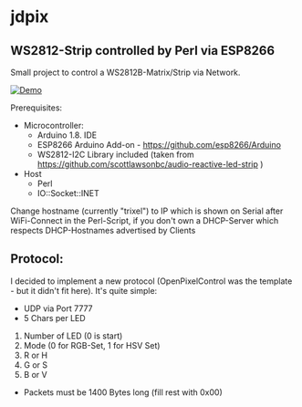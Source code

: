 # jdpix
## WS2812-Strip controlled by Perl via ESP8266

Small project to control a WS2812B-Matrix/Strip via Network.

[![Demo](https://img.youtube.com/vi/-SwjtgpEjXo/0.jpg)](https://www.youtube.com/watch?v=-SwjtgpEjXo)

Prerequisites:
* Microcontroller:
  * Arduino 1.8. IDE
  * ESP8266 Arduino Add-on - https://github.com/esp8266/Arduino
  * WS2812-I2C Library included (taken from https://github.com/scottlawsonbc/audio-reactive-led-strip )
* Host
  * Perl
  * IO::Socket::INET

Change hostname (currently "trixel") to IP which is shown on Serial after WiFi-Connect in the Perl-Script, if you don't own a DHCP-Server which respects DHCP-Hostnames advertised by Clients

## Protocol:

I decided to implement a new protocol (OpenPixelControl was the template - but it didn't fit here). It's quite simple:

* UDP via Port 7777
* 5 Chars per LED
1. Number of LED (0 is start)
2. Mode (0 for RGB-Set, 1 for HSV Set)
3. R or H
4. G or S
5. B or V
* Packets must be 1400 Bytes long (fill rest with 0x00)
